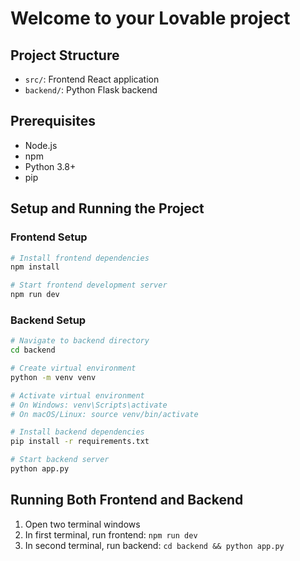 # Welcome to your Lovable project

## Project Structure
- `src/`: Frontend React application
- `backend/`: Python Flask backend

## Prerequisites
- Node.js
- npm
- Python 3.8+
- pip

## Setup and Running the Project

### Frontend Setup
```bash
# Install frontend dependencies
npm install

# Start frontend development server
npm run dev
```

### Backend Setup
```bash
# Navigate to backend directory
cd backend

# Create virtual environment
python -m venv venv

# Activate virtual environment
# On Windows: venv\Scripts\activate
# On macOS/Linux: source venv/bin/activate

# Install backend dependencies
pip install -r requirements.txt

# Start backend server
python app.py
```

## Running Both Frontend and Backend
1. Open two terminal windows
2. In first terminal, run frontend: `npm run dev`
3. In second terminal, run backend: `cd backend && python app.py`
